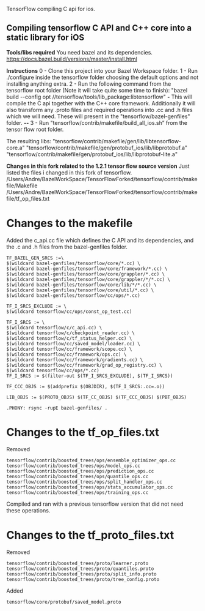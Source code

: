 TensorFlow compiling C api for ios.

## Compiling tensorflow C API and C++ core into a static library for iOS

**Tools/libs required**
You need bazel and its dependencies.
https://docs.bazel.build/versions/master/install.html

**Instructions**
0 - Clone this project into your Bazel Workspace folder.
1 - Run ./configure inside the tensorflow folder choosing the default options and not installing anything extra.
2 - Run the following command from the tensorflow root folder
(Note it will take quite some time to finish):
"bazel build --config opt //tensorflow/tools/lib_package:libtensorflow"
**-**
This will compile the C api together with the C++ core framework. Additionally it will also transform any .proto files and required operations into .cc and .h files which we will need. These will present in the "tensorflow/bazel-genfiles" folder.
**--**
3 - Run "tensorflow/contrib/makefile/build_all_ios.sh” from the tensor flow root folder.

The resulting libs:
"tensorflow/contrib/makefile/gen/lib/libtensorflow-core.a"
"tensorflow/contrib/makefile/gen/protobuf_ios/lib/libprotobuf.a"
"tensorflow/contrib/makefile/gen/protobuf_ios/lib/libprotobuf-lite.a"

**Changes in this fork related to the 1.2.1 tensor flow source version** 
Just listed the files i changed in this fork of tensorflow.
/Users/Andre/BazelWorkSpace/TensorFlowForked/tensorflow/contrib/makefile/Makefile
/Users/Andre/BazelWorkSpace/TensorFlowForked/tensorflow/contrib/makefile/tf_op_files.txt

# Changes to the makefile
Added the c_api.cc file which defines the C API and its dependencies, and the .c and .h files from the bazel-genfiles folder.
```
TF_BAZEL_GEN_SRCS :=\
$(wildcard bazel-genfiles/tensorflow/core/*.cc) \
$(wildcard bazel-genfiles/tensorflow/core/framework/*.cc) \
$(wildcard bazel-genfiles/tensorflow/core/grappler/*.cc) \
$(wildcard bazel-genfiles/tensorflow/core/grappler/*/*.cc) \
$(wildcard bazel-genfiles/tensorflow/core/lib/*/*.cc) \
$(wildcard bazel-genfiles/tensorflow/core/util/*.cc) \
$(wildcard bazel-genfiles/tensorflow/cc/ops/*.cc)
```

```
TF_I_SRCS_EXCLUDE := \
$(wildcard tensorflow/cc/ops/const_op_test.cc) 
```

```
TF_I_SRCS := \
$(wildcard tensorflow/c/c_api.cc) \
$(wildcard tensorflow/c/checkpoint_reader.cc) \
$(wildcard tensorflow/c/tf_status_helper.cc) \
$(wildcard tensorflow/cc/saved_model/loader.cc) \
$(wildcard tensorflow/cc/framework/scope.cc) \
$(wildcard tensorflow/cc/framework/ops.cc) \
$(wildcard tensorflow/cc/framework/gradients.cc) \
$(wildcard tensorflow/cc/framework/grad_op_registry.cc) \
$(wildcard tensorflow/cc/ops/*.cc) 
TF_I_SRCS := $(filter-out $(TF_I_SRCS_EXCLUDE), $(TF_I_SRCS))
```

```
TF_CCC_OBJS := $(addprefix $(OBJDIR), $(TF_I_SRCS:.cc=.o))
```

```
LIB_OBJS := $(PROTO_OBJS) $(TF_CC_OBJS) $(TF_CCC_OBJS) $(PBT_OBJS)
```
```
.PHONY: rsync -rupE bazel-genfiles/ .
```
# Changes to the tf_op_files.txt
Removed
```
tensorflow/contrib/boosted_trees/ops/ensemble_optimizer_ops.cc
tensorflow/contrib/boosted_trees/ops/model_ops.cc
tensorflow/contrib/boosted_trees/ops/prediction_ops.cc
tensorflow/contrib/boosted_trees/ops/quantile_ops.cc
tensorflow/contrib/boosted_trees/ops/split_handler_ops.cc
tensorflow/contrib/boosted_trees/ops/stats_accumulator_ops.cc
tensorflow/contrib/boosted_trees/ops/training_ops.cc
```
Compiled and ran with a previous tensorflow version that did not need these operations.

# Changes to the tf_proto_files.txt
Removed
```
tensorflow/contrib/boosted_trees/proto/learner.proto
tensorflow/contrib/boosted_trees/proto/quantiles.proto
tensorflow/contrib/boosted_trees/proto/split_info.proto
tensorflow/contrib/boosted_trees/proto/tree_config.proto
```
Added
```
tensorflow/core/protobuf/saved_model.proto
```



